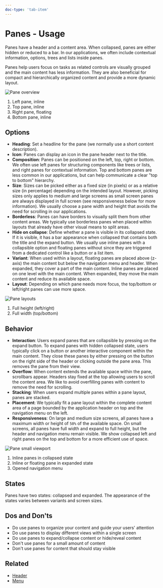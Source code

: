 ```yaml
---
doc-type: 'tab-item'
---
```

# Panes - Usage

Panes have a header and a content area. When collapsed, panes are either hidden or reduced to a bar. In our applications, we often include contextual information, options, trees and lists inside panes.

Panes help users focus on tasks as related controls are visually grouped and the main content has less information. They are also beneficial for compact and hierarchically organized content and provide a more dynamic layout.

![Pane overview](https://www.figma.com/design/wEptRgAezDU1z80Cn3eZ0o/iX-Pattern-Illustrations?type=design&node-id=1680-22044&mode=design&t=iP7h44Wf17P209P7-4)

1. Left pane, inline
2. Top pane, inline
3. Right pane, floating
4. Bottom pane, inline

## Options

- **Heading**: Set a headline for the pane (we normally use a short content description).
- **Icon**: Panes can display an icon in the pane header next to the title.
- **Composition**: Panes can be positioned on the left, top, right or bottom. We often use left panes for structuring components like trees or lists, and right panes for contextual information. Top and bottom panes are less common in our applications, but can help communicate a clear "top to bottom" hierarchy.
- **Size**: Sizes can be picked either as a fixed size (in pixels) or as a relative size (in percentage) depending on the intended layout. However, picking sizes only applies to medium and large screens as small screen panes are always displayed in full screen (see responsiveness below for more information). We usually choose a pane width and height that avoids the need for scrolling in our applications.
- **Borderless**: Panes can have borders to visually split them from other content areas. We typically use borderless panes when placed within layouts that already have other visual means to split areas.
- **Hide on collapse**: Define whether a pane is visible in its collapsed state. If it is visible, it has a bar appearance when collapsed that contains both the title and the expand button. We usually use inline panes with a collapsible option and floating panes without since they are triggered from a dedicated control like a button or a list item.
- **Variant**: When used within a layout, floating panes are placed above (z-axis) the main content but below the navigation menu and header. When expanded, they cover a part of the main content. Inline panes are placed on one level with the main content. When expanded, they move the main content and reduce its available space.
- **Layout**: Depending on which pane needs more focus, the top/bottom or left/right panes can use more space.

![Pane layouts](https://www.figma.com/design/wEptRgAezDU1z80Cn3eZ0o/iX-Pattern-Illustrations?type=design&node-id=1681-28910&mode=design&t=iP7h44Wf17P209P7-4)

1. Full height (left/right)
2. Full width (top/bottom)

## Behavior

- **Interaction**: Users expand panes that are collapsible by pressing on the expand button. To expand panes with hidden collapsed state, users typically click on a button or another interactive component within the main content. They close these panes by either pressing on the button on the right side of the header or clicking outside the pane area. This removes the pane from their view.
- **Overflow**: When content extends the available space within the pane, scrollbars appear. Headers stay fixed at the top allowing users to scroll the content area. We like to avoid overfilling panes with content to remove the need for scrolling.
- **Stacking**: When users expand multiple panes within a pane layout, panes are stacked.
- **Placement**: We typically fit a pane layout within the complete content area of a page bounded by the application header on top and the navigation menu on the left.
- **Responsiveness**: On large and medium size screens, all panes have a maximum width or height of `50%` of the available space. On small screens, all panes have full width and expand to full height, but the header and navigation menu remain visible. We show collapsed left and right panes on the top and bottom for a more efficient use of space.

![Pane small viewport](https://www.figma.com/design/wEptRgAezDU1z80Cn3eZ0o/iX-Pattern-Illustrations?type=design&node-id=1680-26548&mode=design&t=iP7h44Wf17P209P7-4)

1. Inline panes in collapsed state
2. Inline or floating pane in expanded state
3. Opened navigation menu

## States

Panes have two states: collapsed and expanded. The appearance of the states varies between variants and screen sizes.

## Dos and Don'ts

- Do use panes to organize your content and guide your users' attention
- Do use panes to display different views within a single screen
- Do use panes to expand/collapse content or hide/reveal content
- Don't use panes for a small amount of content
- Don't use panes for content that should stay visible

## Related

- [Header](../application-header)
- [Menu](../application-menu)
